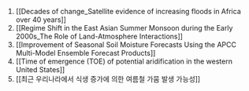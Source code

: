 1. [[Decades of change_Satellite evidence of increasing floods in Africa over 40 years]]
2. [[Regime Shift in the East Asian Summer Monsoon during the Early 2000s_The Role of Land-Atmosphere Interactions]]
3. [[Improvement of Seasonal Soil Moisture Forecasts Using the APCC Multi-Model Ensemble Forecast Products]]
4. [[Time of emergence (TOE) of potential aridification in the western United States]]
5. [[최근 우리나라에서 식생 증가에 의한 여름철 가뭄 발생 가능성]]
